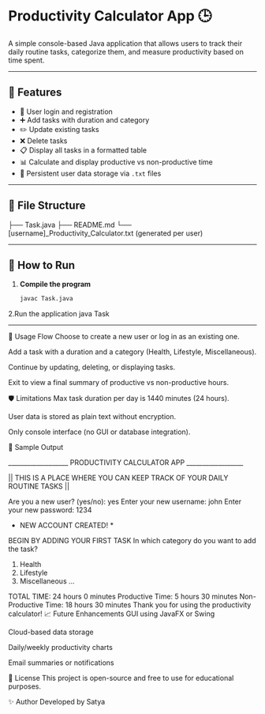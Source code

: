 # Productivity Calculator App 🕒

A simple console-based Java application that allows users to track their daily routine tasks, categorize them, and measure productivity based on time spent.

---

## 📌 Features

- 🔐 User login and registration
- ➕ Add tasks with duration and category
- ✏️ Update existing tasks
- ❌ Delete tasks
- 📋 Display all tasks in a formatted table
- 📊 Calculate and display productive vs non-productive time
- 💾 Persistent user data storage via `.txt` files

---

## 📂 File Structure

├── Task.java ├── README.md └── [username]_Productivity_Calculator.txt (generated per user)


---

## 🚀 How to Run

1. **Compile the program**  
   ```bash
   javac Task.java
   
2.Run the application
java Task

---


🧠 Usage Flow
Choose to create a new user or log in as an existing one.

Add a task with a duration and a category (Health, Lifestyle, Miscellaneous).

Continue by updating, deleting, or displaying tasks.

Exit to view a final summary of productive vs non-productive hours.

🛡 Limitations
Max task duration per day is 1440 minutes (24 hours).

User data is stored as plain text without encryption.

Only console interface (no GUI or database integration).

📌 Sample Output

___________________     PRODUCTIVITY CALCULATOR APP     __________________

|| THIS IS A PLACE WHERE YOU CAN KEEP TRACK OF YOUR DAILY ROUTINE TASKS  ||

Are you a new user? (yes/no): yes
Enter your new username: john
Enter your new password: 1234
* NEW ACCOUNT CREATED! *

BEGIN BY ADDING YOUR FIRST TASK
In which category do you want to add the task?
1. Health
2. Lifestyle
3. Miscellaneous
...

TOTAL TIME: 24 hours 0 minutes
Productive Time: 5 hours 30 minutes
Non-Productive Time: 18 hours 30 minutes
Thank you for using the productivity calculator!
📈 Future Enhancements
GUI using JavaFX or Swing

Cloud-based data storage

Daily/weekly productivity charts

Email summaries or notifications

📄 License
This project is open-source and free to use for educational purposes.

✨ Author
Developed by Satya
